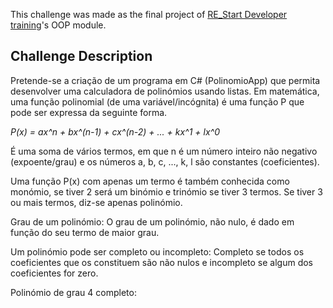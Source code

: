 This challenge was made as the final project of [RE_Start Developer training](https://pt.primaverabss.com/pt/formacao-2/acoes-em-destaque/restart/)'s OOP module.

## Challenge Description
Pretende-se a criação de um programa em C# (PolinomioApp) que permita desenvolver uma calculadora de polinómios usando listas.
Em matemática, uma função polinomial (de uma variável/incógnita) é uma função P que pode ser expressa da seguinte forma.

*P(x) = ax^n + bx^(n-1) + cx^(n-2) + ... + kx^1 + lx^0*

É uma soma de vários termos, em que n é um número inteiro não negativo (expoente/grau) e os números a, b, c, ..., k, l são constantes (coeficientes).

Uma função P(x) com apenas um termo é também conhecida como monómio, se tiver 2 será um binómio e trinómio se tiver 3 termos. Se tiver 3 ou mais termos, diz-se apenas polinómio.

Grau de um polinómio: O grau de um polinómio, não nulo, é dado em função do seu termo de maior grau.

Um polinómio pode ser completo ou incompleto: Completo se todos os coeficientes que os constituem são não nulos e incompleto se algum dos coeficientes for zero.

Polinómio de grau 4 completo:

<!-- # h1 -->
<!-- ## h2 -->
<!-- ### h3 -->
<!-- #### h4 -->
<!-- ##### h5 -->
<!-- ###### h6 -->

<!-- Bold and italic -->
<!-- *italic* || _italic_ -->
<!-- **bold** || __bold__ -->

<!-- Unordered and ordered list -->
<!-- * ul -->
<!-- 1. ol -->

<!-- ![GitHub Logo](/images/logo.png) -->
<!-- Format: ![Alt Text](url) -->

<!-- http://github.com - automatic! -->
<!-- [GitHub](http://github.com) -->

<!-- Quote -->
<!-- > We're living the future so -->
<!-- > the present is our past. -->

<!-- Code -->
<!-- `<addr>` element here instead. -->